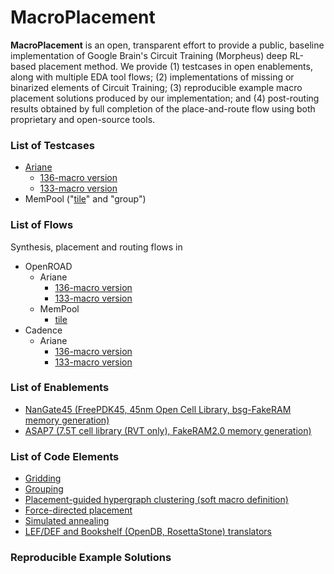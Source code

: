 # MacroPlacement
**MacroPlacement** is an open, transparent effort to provide a public, baseline implementation of Google Brain's Circuit Training (Morpheus) deep RL-based placement method.  We provide (1) testcases in open enablements, along with multiple EDA tool flows; (2) implementations of missing or binarized elements of Circuit Training; (3) reproducible example macro placement solutions produced by our implementation; and (4) post-routing results obtained by full completion of the place-and-route flow using both proprietary and open-source tools.

### List of Testcases  
- [Ariane](https://github.com/lowRISC/ariane)
  - [136-macro version](./Testcases/ariane136/)
  - [133-macro version](./Testcases/ariane133/)
- MemPool ("[tile](./Testcases/mempool_tile/)" and "group")
  
### List of Flows
Synthesis, placement and routing flows in  
- OpenROAD  
  - Ariane  
    - [136-macro version](./Flows/designs/ariane136/scripts/OpenROAD/)
    - [133-macro version]()
  - MemPool  
    - [tile](./Flows/designs/mempool_tile/scripts/)
- Cadence  
  - Ariane 
    - [136-macro version](./Flows/designs/ariane136/scripts/cadence/)
    - [133-macro version]()

### List of Enablements
- [NanGate45 (FreePDK45, 45nm Open Cell Library, bsg-FakeRAM memory generation)](https://github.com/TILOS-AI-Institute/MacroPlacement/tree/main/Enablements/NanGate45)
- [ASAP7 (7.5T cell library (RVT only), FakeRAM2.0 memory generation)](https://github.com/TILOS-AI-Institute/MacroPlacement/tree/main/Enablements/ASAP7)  
  
### List of Code Elements
- [Gridding](https://github.com/TILOS-AI-Institute/MacroPlacement/tree/main/CodeElements/Gridding) <br />
- [Grouping](https://github.com/TILOS-AI-Institute/MacroPlacement/tree/main/CodeElements/Grouping) <br />
- [Placement-guided hypergraph clustering (soft macro definition)](https://github.com/TILOS-AI-Institute/MacroPlacement/tree/main/CodeElements/Clustering) <br />
- [Force-directed placement](https://github.com/TILOS-AI-Institute/MacroPlacement/tree/main/CodeElements/FDPlacement) <br />
- [Simulated annealing](https://github.com/TILOS-AI-Institute/MacroPlacement/tree/main/CodeElements/SimulatedAnnealing)  <br />
- [LEF/DEF and Bookshelf (OpenDB, RosettaStone) translators](https://github.com/TILOS-AI-Institute/MacroPlacement/tree/main/CodeElements/FormatTranslators) <br />

### Reproducible Example Solutions

